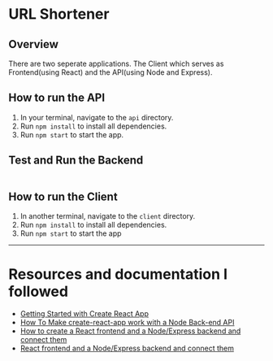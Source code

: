 # URL Shortener

## Overview
There are two seperate applications. The Client which serves as Frontend(using React) and the API(using Node and Express).

## How to run the API
1. In your terminal, navigate to the `api` directory.
2. Run `npm install` to install all dependencies.
3. Run `npm start` to start the app.

## Test and Run the Backend
![]()

## How to run the Client
1. In another terminal, navigate to the `client` directory.
2. Run `npm install` to install all dependencies.
3. Run `npm start` to start the app

---
# Resources and documentation I followed
* [Getting Started with Create React App](https://github.com/facebook/create-react-app)
* [How To Make create-react-app work with a Node Back-end API](https://www.freecodecamp.org/news/how-to-make-create-react-app-work-with-a-node-backend-api-7c5c48acb1b0/)
* [How to create a React frontend and a Node/Express backend and connect them](https://www.freecodecamp.org/news/create-a-react-frontend-a-node-express-backend-and-connect-them-together-c5798926047c/)
* [React frontend and a Node/Express backend and connect them](https://medium.com/free-code-camp/create-a-react-frontend-a-node-express-backend-and-connect-them-together-c5798926047c)
